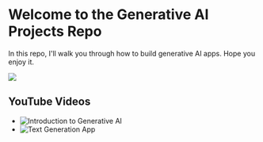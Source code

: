 # Welcome to the Generative AI Projects Repo

In this repo, I'll walk you through how to build generative AI apps. Hope you enjoy it. 

![](https://img.freepik.com/free-vector/man-robot-with-computers-sitting-together-workplace-artificial-intelligence-workforce-future-flat-illustration_74855-20635.jpg)

## YouTube Videos 
- ![Introduction to Generative AI](https://youtu.be/SVOOsaWmgKk)
- ![Text Generation App](https://youtu.be/WPlSpjiv4tk)
